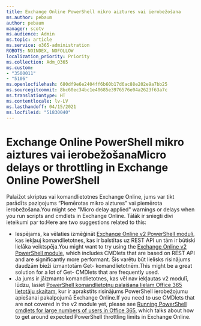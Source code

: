 ```yaml
---
title: Exchange Online PowerShell mikro aiztures vai ierobežošana
ms.author: pebaum
author: pebaum
manager: scotv
ms.audience: Admin
ms.topic: article
ms.service: o365-administration
ROBOTS: NOINDEX, NOFOLLOW
localization_priority: Priority
ms.collection: Adm_O365
ms.custom:
- "3500011"
- "5106"
ms.openlocfilehash: 680df9e6e2404ff6b60b17d6ac88e202e9a7bb25
ms.sourcegitcommit: 8bc60ec34bc1e40685e3976576e04a2623f63a7c
ms.translationtype: HT
ms.contentlocale: lv-LV
ms.lasthandoff: 04/15/2021
ms.locfileid: "51830040"
---
```

# <a name="micro-delays-or-throttling-in-exchange-online-powershell"></a><span data-ttu-id="11e95-102">Exchange Online PowerShell mikro aiztures vai ierobežošana</span><span class="sxs-lookup"><span data-stu-id="11e95-102">Micro delays or throttling in Exchange Online PowerShell</span></span>

<span data-ttu-id="11e95-103">Palaižot skriptus vai komandlietotnes Exchange Online, jums var tikt parādīts paziņojums “Piemērotas mikro aiztures” vai piemērota ierobežošana.</span><span class="sxs-lookup"><span data-stu-id="11e95-103">You might see "Micro delay applied" warnings or delays when you run scripts and cmdlets in Exchange Online.</span></span> <span data-ttu-id="11e95-104">Tālāk ir sniegti divi ieteikumi par to:</span><span class="sxs-lookup"><span data-stu-id="11e95-104">Here are two suggestions related to this:</span></span>

- <span data-ttu-id="11e95-105">Iespējams, ka vēlaties izmēģināt [Exchange Online v2 PowerShell moduli](https://docs.microsoft.com/powershell/exchange/exchange-online/exchange-online-powershell-v2/exchange-online-powershell-v2?view=exchange-ps), kas iekļauj komandlietotnes, kas ir balstītas uz REST API un tām ir būtiski lielāka veiktspēja.</span><span class="sxs-lookup"><span data-stu-id="11e95-105">You might want to try using the [Exchange Online v2 PowerShell module](https://docs.microsoft.com/powershell/exchange/exchange-online/exchange-online-powershell-v2/exchange-online-powershell-v2?view=exchange-ps), which includes CMDlets that are based on REST API and are significantly more performant.</span></span> <span data-ttu-id="11e95-106">Šis varētu būt lielisks risinājums daudzām bieži izmantotām Get- komandlietotnēm.</span><span class="sxs-lookup"><span data-stu-id="11e95-106">This might be a great solution for a lot of Get- CMDlets that are frequently used.</span></span>
- <span data-ttu-id="11e95-107">Ja jums ir jāizmanto komandlietotnes, kas vēl nav iekļautas v2 modulī, lūdzu, lasiet [PowerShell komandlietotņu palaišana lielam Office 365 lietotāju skaitam](https://techcommunity.microsoft.com/t5/exchange-team-blog/updated-running-powershell-cmdlets-for-large-numbers-of-users-in/ba-p/1000628#), kur ir aprakstīts risinājums PowerShell ierobežojumu apiešanai pakalpojumā Exchange Online.</span><span class="sxs-lookup"><span data-stu-id="11e95-107">If you need to use CMDlets that are not covered in the v2 module yet, please see [Running PowerShell cmdlets for large numbers of users in Office 365](https://techcommunity.microsoft.com/t5/exchange-team-blog/updated-running-powershell-cmdlets-for-large-numbers-of-users-in/ba-p/1000628#), which talks about how to get around expected PowerShell throttling limits in Exchange Online.</span></span>
